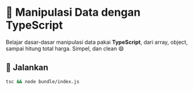 # 🎯 Manipulasi Data dengan TypeScript

Belajar dasar-dasar manipulasi data pakai **TypeScript**, dari array, object, sampai hitung total harga. Simpel, dan clean 😄

## 🚀 Jalankan

```bash
tsc && node bundle/index.js
